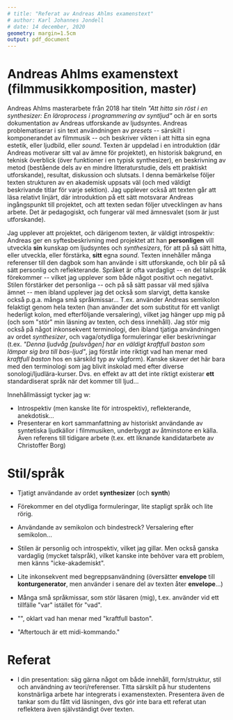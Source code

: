 ```yaml
---
# title: "Referat av Andreas Ahlms examenstext"
# author: Karl Johannes Jondell
# date: 14 december, 2020
geometry: margin=1.5cm
output: pdf_document
---
```


# Andreas Ahlms examenstext (filmmusikkomposition, master)

Andreas Ahlms masterarbete från 2018 har titeln *"Att hitta sin röst i en synthesizer: En läroprocess i programmering av syntljud"* och är en sorts dokumentation av Andreas utforskande av ljudsyntes. Andreas problematiserar i sin text användningen av *presets* -- särskilt i komponerandet av filmmusik -- och beskriver vikten i att hitta sin egna estetik, eller ljudbild, eller *sound*. Texten är uppdelad i en introduktion (där Andreas motiverar sitt val av ämne för projektet), en historisk bakgrund, en teknisk överblick (över funktioner i en typisk synthesizer), en beskrivning av metod (bestående dels av en mindre litteraturstudie, dels ett praktiskt utforskande), resultat, diskussion och slutsats. I denna bemärkelse följer texten strukturen av en akademisk uppsats väl (och med väldigt beskrivande titlar för varje sektion). Jag upplever också att texten går att läsa relativt linjärt, där introduktion på ett sätt motsvarar Andreas ingångspunkt till projektet, och att texten sedan följer utvecklingen av hans arbete. Det är pedagogiskt, och fungerar väl med ämnesvalet (som är just utforskande).

Jag upplever att projektet, och därigenom texten, är väldigt introspektiv: Andreas ger en syftesbeskrivning med projektet att han **personligen** vill utveckla **sin** kunskap om ljudsyntes och *synthesizers*, för att på så sätt hitta, eller utveckla, eller förstärka, **sitt** egna *sound*. Texten innehåller många referenser till den dagbok som han använde i sitt utforskande, och blir på så sätt personlig och reflekterande. Språket är ofta vardagligt -- en del talspråk förekommer -- vilket jag upplever som både något positivt och negativt. Stilen förstärker det personliga -- och på så sätt passar väl med själva ämnet -- men ibland upplever jag det också som slarvigt, detta kanske också p.g.a. många små språkmissar... T.ex. använder Andreas semikolon felaktigt genom hela texten (han använder det som substitut för ett vanligt hederligt kolon, med efterföljande versalering), vilket jag hänger upp mig på (och som "stör" min läsning av texten, och dess innehåll). Jag stör mig också på något inkonsekvent terminologi, den ibland tjatiga användningen av ordet *synthesizer*, och vaga/otydliga formuleringar eller beskrivningar (t.ex. *"Denna ljudvåg [pulsvågen] har en väldigt kraftfull baston som lämpar sig bra till bas-ljud"*, jag förstår inte riktigt vad han menar med *kraftfull baston* hos en särskild typ av vågform). Kanske skaver det här bara med den terminologi som jag blivit inskolad med efter diverse sonologi/ljudlära-kurser. Dvs. en effekt av att det inte riktigt existerar **ett** standardiserat språk när det kommer till ljud... 

Innehållmässigt tycker jag w:


* Introspektiv (men kanske lite för introspektiv), reflekterande, anekdotisk...
* Presenterar en kort sammanfattning av historiskt användande av syntetiska ljudkällor i filmmusiken, underbyggt av åtminstone en källa. Även referens till tidigare arbete (t.ex. ett liknande kandidatarbete av Christoffer Borg)

# Stil/språk
* Tjatigt användande av ordet **synthesizer** (och **synth**)
* Förekommer en del otydliga formuleringar, lite stapligt språk och lite rörig. 
* Användande av semikolon och bindestreck? Versalering efter semikolon...
* Stilen är personlig och introspektiv, vilket jag gillar. Men också ganska vardaglig (mycket talspråk), vilket kanske inte behöver vara ett problem, men känns "icke-akademiskt". 
* Lite inkonsekvent med begreppsanvändning (översätter **envelope** till **konturgenerator**, men använder i senare del av texten åter **envelope**...)
* Många små språkmissar, som stör läsaren (mig), t.ex. använder vid ett tillfälle "var" istället för "vad".

* "", oklart vad han menar med "kraftfull baston".
* "Aftertouch är ett midi-kommando."

# Referat
* I din presentation: säg gärna något om både innehåll, form/struktur, stil och användning av teori/referenser. Titta särskilt på hur studentens konstnärliga arbete har integrerats i examenstexten. Presentera även de tankar som du fått vid läsningen, dvs gör inte bara ett referat utan reflektera även självständigt över texten.

